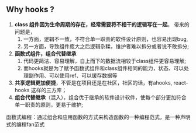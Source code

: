## Why hooks ?


1. **class 组件因为生命周期的存在，经常需要将不相干的逻辑写在一起**。 带来的问题是，
   1. 一方面，逻辑不一致，不符合单一职责的软件设计原则，也容易出现bug,
   2. 另一方面，导致组件庞大之后逻辑杂糅，维护者难以拆分或者说不敢拆分;
2. **函数式组件，组合代替继承**
   1. 代码更简洁、容易理解，自上而下的数据流相较于class组件更容易理解;
   2. 而hooks就是为了赋予函数式组件和class组件相同的能力，状态、可以处理副作用、可以使用ref、可以缓存数据等
3. **共享逻辑更加便捷**，不管是在项目还是在社区，社区的话，有ahooks, react-hooks 这样的三方库；
4. **组合代替继承**（混入），组合优于继承的软件设计软件，使每个部分更加符合单一职责的原则，更易于维护;




函数式编程：通过组合和应用函数的方式来构造函数的一种编程范式，是一种声明式的编程fan范式


